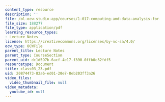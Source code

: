 ```yaml
---
content_type: resource
description: ''
file: /ol-ocw-studio-app/courses/1-017-computing-and-data-analysis-for-environmental-applications-fall-2003/2087447382a6ed0120e78eb203ff3a26_class03_23.pdf
file_size: 188277
file_type: application/pdf
learning_resource_types:
- Lecture Notes
license: https://creativecommons.org/licenses/by-nc-sa/4.0/
ocw_type: OCWFile
parent_title: Lecture Notes
parent_type: CourseSection
parent_uid: dc1d597b-6acf-4e17-f390-0ffb0e32fdf5
resourcetype: Document
title: class03_23.pdf
uid: 20874473-82a6-ed01-20e7-8eb203ff3a26
video_files:
  video_thumbnail_file: null
video_metadata:
  youtube_id: null
---
```

